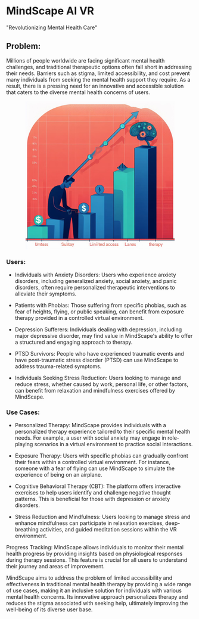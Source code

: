 # MindScape AI VR
"Revolutionizing Mental Health Care"

## Problem:
Millions of people worldwide are facing significant mental health challenges, and traditional therapeutic options often fall short in addressing their needs. Barriers such as stigma, limited accessibility, and cost prevent many individuals from seeking the mental health support they require. As a result, there is a pressing need for an innovative and accessible solution that caters to the diverse mental health concerns of users.

<p align="center">
  <img src='images/1.jpeg' width='400' height='400' align='center'>
</p>

### Users:

* Individuals with Anxiety Disorders: Users who experience anxiety disorders, including generalized anxiety, social anxiety, and panic disorders, often require personalized therapeutic interventions to alleviate their symptoms.

* Patients with Phobias: Those suffering from specific phobias, such as fear of heights, flying, or public speaking, can benefit from exposure therapy provided in a controlled virtual environment.

* Depression Sufferers: Individuals dealing with depression, including major depressive disorder, may find value in MindScape's ability to offer a structured and engaging approach to therapy.

* PTSD Survivors: People who have experienced traumatic events and have post-traumatic stress disorder (PTSD) can use MindScape to address trauma-related symptoms.

* Individuals Seeking Stress Reduction: Users looking to manage and reduce stress, whether caused by work, personal life, or other factors, can benefit from relaxation and mindfulness exercises offered by MindScape.

### Use Cases:

* Personalized Therapy: MindScape provides individuals with a personalized therapy experience tailored to their specific mental health needs. For example, a user with social anxiety may engage in role-playing scenarios in a virtual environment to practice social interactions.

* Exposure Therapy: Users with specific phobias can gradually confront their fears within a controlled virtual environment. For instance, someone with a fear of flying can use MindScape to simulate the experience of being on an airplane.

* Cognitive Behavioral Therapy (CBT): The platform offers interactive exercises to help users identify and challenge negative thought patterns. This is beneficial for those with depression or anxiety disorders.

* Stress Reduction and Mindfulness: Users looking to manage stress and enhance mindfulness can participate in relaxation exercises, deep-breathing activities, and guided meditation sessions within the VR environment.

Progress Tracking: MindScape allows individuals to monitor their mental health progress by providing insights based on physiological responses during therapy sessions. This feature is crucial for all users to understand their journey and areas of improvement.

MindScape aims to address the problem of limited accessibility and effectiveness in traditional mental health therapy by providing a wide range of use cases, making it an inclusive solution for individuals with various mental health concerns. Its innovative approach personalizes therapy and reduces the stigma associated with seeking help, ultimately improving the well-being of its diverse user base.

